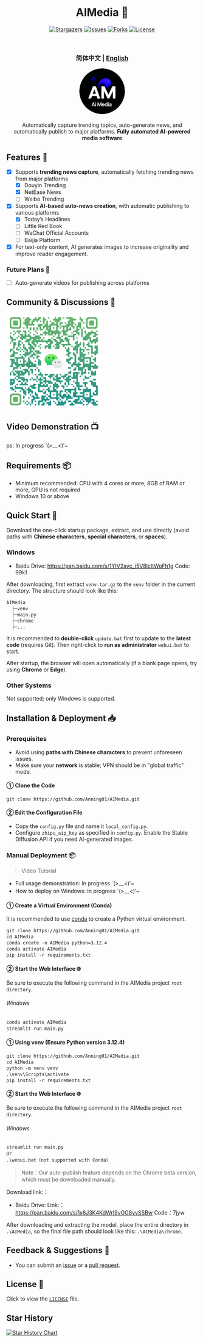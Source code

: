 <div align="center">
<h1 align="center"> AIMedia 🤖 </h1>

<p align="center">
  <a href="https://github.com/Anning01/AIMedia/stargazers"><img src="https://img.shields.io/github/stars/Anning01/AIMedia.svg?style=for-the-badge" alt="Stargazers"></a>
  <a href="https://github.com/Anning01/AIMedia/issues"><img src="https://img.shields.io/github/issues/Anning01/AIMedia.svg?style=for-the-badge" alt="Issues"></a>
  <a href="https://github.com/Anning01/AIMedia/network/members"><img src="https://img.shields.io/github/forks/Anning01/AIMedia.svg?style=for-the-badge" alt="Forks"></a>
  <a href="https://github.com/Anning01/AIMedia/blob/main/LICENSE"><img src="https://img.shields.io/github/license/Anning01/AIMedia.svg?style=for-the-badge" alt="License"></a>
</p>
<br>
<h3>简体中文 | <a href="README-en.md">English</a></h3>
<div align="center">
  <a href="https://github.com/Anning01/AIMedia" target="_blank"><img src="docs/logo.png" style="width: 120px; height: 120px; border-radius: 50%;"/></a>
</div>
<br>
Automatically capture trending topics, auto-generate news, and automatically publish to major platforms. <b>Fully automated AI-powered media software</b>
<br>
</div>

## Features 🎯

- [x] Supports **trending news capture**, automatically fetching trending news from major platforms
    - [x] Douyin Trending
    - [x] NetEase News
    - [ ] Weibo Trending
- [x] Supports **AI-based auto-news creation**, with automatic publishing to various platforms
    - [x] Today’s Headlines
    - [ ] Little Red Book
    - [ ] WeChat Official Accounts
    - [ ] Baijia Platform
- [x] For text-only content, AI generates images to increase originality and improve reader engagement.

### Future Plans 📅

- [ ] Auto-generate videos for publishing across platforms

## Community & Discussions 💬

<img src="docs/wechat.png" width="250">

## Video Demonstration 📺

ps: In progress `(*>﹏<*)′~

## Requirements 📦

- Minimum recommended: CPU with 4 cores or more, 8GB of RAM or more, GPU is not required
- Windows 10 or above

## Quick Start 🚀

Download the one-click startup package, extract, and use directly (avoid paths with **Chinese characters**, **special characters**, or **spaces**).

### Windows
- Baidu Drive: https://pan.baidu.com/s/1YIV2avc_i5V8IcltWoFh1g  Code: 99k1

After downloading, first extract `venv.tar.gz` to the `venv` folder in the current directory. The structure should look like this:


```
AIMedia  
  ├─venv
  ├─main.py
  ├─chrome
  ├─...
```


It is recommended to **double-click** `update.bat` first to update to the **latest code** (requires Git). Then right-click to **run as administrator** `webui.bat` to start.

After startup, the browser will open automatically (if a blank page opens, try using **Chrome** or **Edge**).

### Other Systems

Not supported; only Windows is supported.

## Installation & Deployment 📥

### Prerequisites

- Avoid using **paths with Chinese characters** to prevent unforeseen issues.
- Make sure your **network** is stable; VPN should be in "global traffic" mode.

#### ① Clone the Code

```shell
git clone https://github.com/Anning01/AIMedia.git
```
#### ② Edit the Configuration File

- Copy the `config.py` file and name it `local_config.py`.
- Configure `zhipu_aip_key` as specified in `config.py`. Enable the Stable Diffusion API if you need AI-generated images.

### Manual Deployment 📦

> Video Tutorial

- Full usage demonstration: In progress `(*>﹏<*)′~
- How to deploy on Windows: In progress `(*>﹏<*)′~

#### ① Create a Virtual Environment (Conda)

It is recommended to use [conda](https://www.anaconda.com/download/success) to create a Python virtual environment.

```shell
git clone https://github.com/Anning01/AIMedia.git
cd AIMedia
conda create -n AIMedia python=3.12.4
conda activate AIMedia
pip install -r requirements.txt
```

#### ② Start the Web Interface 🌐

Be sure to execute the following command in the AIMedia project `root directory`.

###### Windows

```bat
conda activate AIMedia
streamlit run main.py
```
#### ① Using venv (Ensure Python version 3.12.4)

```shell
git clone https://github.com/Anning01/AIMedia.git
cd AIMedia
python -m venv venv
.\venv\Scripts\activate
pip install -r requirements.txt
```

#### ② Start the Web Interface 🌐

Be sure to execute the following command in the AIMedia project `root directory`.

###### Windows

```bat
streamlit run main.py
Or
.\webui.bat（not supported with Conda）
```

> Note：Our auto-publish feature depends on the Chrome beta version, which must be downloaded manually.

Download link:：

- Baidu Drive: Link:：https://pan.baidu.com/s/1x6J3K4KdWrI9vOG8yvSSBw  Code：7jyw

After downloading and extracting the model, place the entire directory in `.\AIMedia`,
so the final file path should look like this: `.\AIMedia\chrome`.

## Feedback & Suggestions 📢

- You can submit an [issue](https://github.com/Anning01/AIMedia/issues)
  or a [pull request](https://github.com/Anning01/AIMedia/pulls).

## License 📝

Click to view the [`LICENSE`](LICENSE) file.

## Star History

[![Star History Chart](https://api.star-history.com/svg?repos=Anning01/AIMedia&type=Date)](https://star-history.com/#Anning01/AIMedia&Date)
